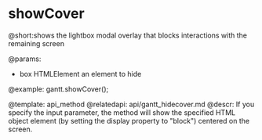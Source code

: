 showCover
=============

@short:shows the lightbox modal overlay that blocks interactions with the remaining screen
	

@params:
* box	HTMLElement	an element to hide




@example:
gantt.showCover();


@template:	api_method
@relatedapi:
	api/gantt_hidecover.md
@descr:
If you specify the input parameter, the method will show the specified HTML object element (by setting the display property to "block") centered on the screen.
